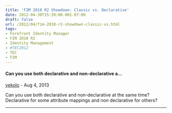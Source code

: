 ```yaml
---
title: 'FIM 2010 R2 Showdown: Classic vs. Declarative'
date: 2012-04-30T15:39:00.001-07:00
draft: false
url: /2012/04/fim-2010-r2-showdown-classic-vs.html
tags: 
- Forefront Identity Manager
- FIM 2010 R2
- Identity Management
- #TEC2012
- TEC
- FIM
---
```


#### Can you use both declarative and non-declarative a...
[yekolo](https://www.blogger.com/profile/14152565077987685781 "noreply@blogger.com") - <time datetime="2013-08-29T23:58:55.473-07:00">Aug 4, 2013</time>

Can you use both declarative and non-declarative at the same time? Declarative for some attribute mappings and non declarative for others?
<hr />
